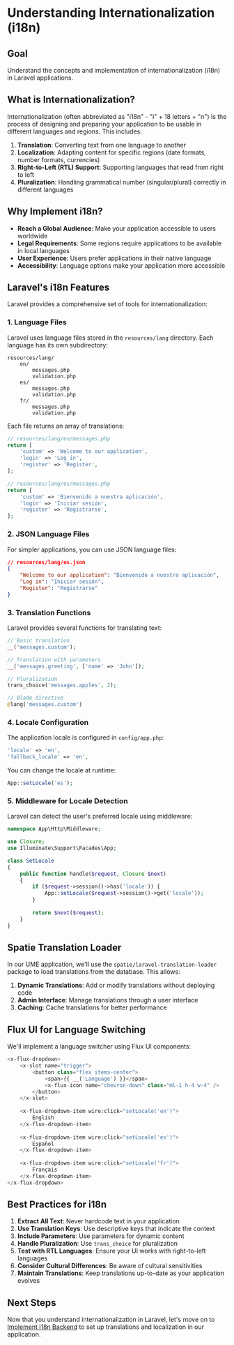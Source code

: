 # Understanding Internationalization (i18n)

<link rel="stylesheet" href="../../assets/css/styles.css">

## Goal

Understand the concepts and implementation of internationalization (i18n) in Laravel applications.

## What is Internationalization?

Internationalization (often abbreviated as "i18n" - "i" + 18 letters + "n") is the process of designing and preparing your application to be usable in different languages and regions. This includes:

1. **Translation**: Converting text from one language to another
2. **Localization**: Adapting content for specific regions (date formats, number formats, currencies)
3. **Right-to-Left (RTL) Support**: Supporting languages that read from right to left
4. **Pluralization**: Handling grammatical number (singular/plural) correctly in different languages

## Why Implement i18n?

- **Reach a Global Audience**: Make your application accessible to users worldwide
- **Legal Requirements**: Some regions require applications to be available in local languages
- **User Experience**: Users prefer applications in their native language
- **Accessibility**: Language options make your application more accessible

## Laravel's i18n Features

Laravel provides a comprehensive set of tools for internationalization:

### 1. Language Files

Laravel uses language files stored in the `resources/lang` directory. Each language has its own subdirectory:

```
resources/lang/
    en/
        messages.php
        validation.php
    es/
        messages.php
        validation.php
    fr/
        messages.php
        validation.php
```

Each file returns an array of translations:

```php
// resources/lang/en/messages.php
return [
    'custom' => 'Welcome to our application',
    'login' => 'Log in',
    'register' => 'Register',
];

// resources/lang/es/messages.php
return [
    'custom' => 'Bienvenido a nuestra aplicación',
    'login' => 'Iniciar sesión',
    'register' => 'Registrarse',
];
```

### 2. JSON Language Files

For simpler applications, you can use JSON language files:

```json
// resources/lang/es.json
{
    "Welcome to our application": "Bienvenido a nuestra aplicación",
    "Log in": "Iniciar sesión",
    "Register": "Registrarse"
}
```

### 3. Translation Functions

Laravel provides several functions for translating text:

```php
// Basic translation
__('messages.custom');

// Translation with parameters
__('messages.greeting', ['name' => 'John']);

// Pluralization
trans_choice('messages.apples', 2);

// Blade directive
@lang('messages.custom')
```

### 4. Locale Configuration

The application locale is configured in `config/app.php`:

```php
'locale' => 'en',
'fallback_locale' => 'en',
```

You can change the locale at runtime:

```php
App::setLocale('es');
```

### 5. Middleware for Locale Detection

Laravel can detect the user's preferred locale using middleware:

```php
namespace App\Http\Middleware;

use Closure;
use Illuminate\Support\Facades\App;

class SetLocale
{
    public function handle($request, Closure $next)
    {
        if ($request->session()->has('locale')) {
            App::setLocale($request->session()->get('locale'));
        }
        
        return $next($request);
    }
}
```

## Spatie Translation Loader

In our UME application, we'll use the `spatie/laravel-translation-loader` package to load translations from the database. This allows:

1. **Dynamic Translations**: Add or modify translations without deploying code
2. **Admin Interface**: Manage translations through a user interface
3. **Caching**: Cache translations for better performance

## Flux UI for Language Switching

We'll implement a language switcher using Flux UI components:

```php
<x-flux-dropdown>
    <x-slot name="trigger">
        <button class="flex items-center">
            <span>{{ __('Language') }}</span>
            <x-flux-icon name="chevron-down" class="ml-1 h-4 w-4" />
        </button>
    </x-slot>
    
    <x-flux-dropdown-item wire:click="setLocale('en')">
        English
    </x-flux-dropdown-item>
    
    <x-flux-dropdown-item wire:click="setLocale('es')">
        Español
    </x-flux-dropdown-item>
    
    <x-flux-dropdown-item wire:click="setLocale('fr')">
        Français
    </x-flux-dropdown-item>
</x-flux-dropdown>
```

## Best Practices for i18n

1. **Extract All Text**: Never hardcode text in your application
2. **Use Translation Keys**: Use descriptive keys that indicate the context
3. **Include Parameters**: Use parameters for dynamic content
4. **Handle Pluralization**: Use `trans_choice` for pluralization
5. **Test with RTL Languages**: Ensure your UI works with right-to-left languages
6. **Consider Cultural Differences**: Be aware of cultural sensitivities
7. **Maintain Translations**: Keep translations up-to-date as your application evolves

## Next Steps

Now that you understand internationalization in Laravel, let's move on to [Implement i18n Backend](./020-implement-i18n-backend.md) to set up translations and localization in our application.
